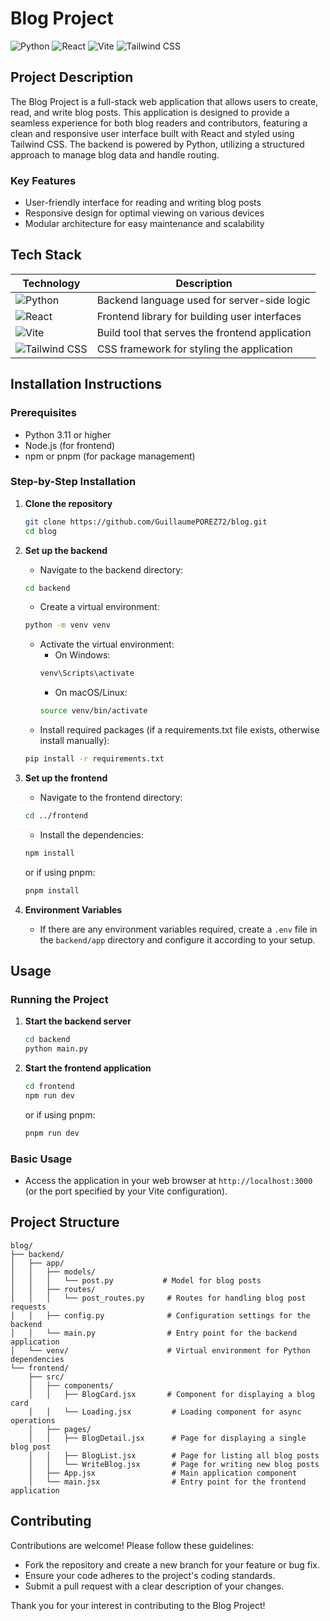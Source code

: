 # Blog Project

![Python](https://img.shields.io/badge/Python-3776AB?style=flat-square&logo=python&logoColor=ffffff)
![React](https://img.shields.io/badge/React-61DAFB?style=flat-square&logo=react&logoColor=000000)
![Vite](https://img.shields.io/badge/Vite-646CFF?style=flat-square&logo=vite&logoColor=ffffff)
![Tailwind CSS](https://img.shields.io/badge/Tailwind%20CSS-06B6D4?style=flat-square&logo=tailwind-css&logoColor=ffffff)

## Project Description

The Blog Project is a full-stack web application that allows users to create, read, and write blog posts. This application is designed to provide a seamless experience for both blog readers and contributors, featuring a clean and responsive user interface built with React and styled using Tailwind CSS. The backend is powered by Python, utilizing a structured approach to manage blog data and handle routing.

### Key Features
- User-friendly interface for reading and writing blog posts
- Responsive design for optimal viewing on various devices
- Modular architecture for easy maintenance and scalability

## Tech Stack

| Technology       | Description                          |
|------------------|--------------------------------------|
| ![Python](https://img.shields.io/badge/Python-3776AB?style=flat-square&logo=python&logoColor=ffffff) | Backend language used for server-side logic |
| ![React](https://img.shields.io/badge/React-61DAFB?style=flat-square&logo=react&logoColor=000000) | Frontend library for building user interfaces |
| ![Vite](https://img.shields.io/badge/Vite-646CFF?style=flat-square&logo=vite&logoColor=ffffff) | Build tool that serves the frontend application |
| ![Tailwind CSS](https://img.shields.io/badge/Tailwind%20CSS-06B6D4?style=flat-square&logo=tailwind-css&logoColor=ffffff) | CSS framework for styling the application |

## Installation Instructions

### Prerequisites
- Python 3.11 or higher
- Node.js (for frontend)
- npm or pnpm (for package management)

### Step-by-Step Installation

1. **Clone the repository**
   ```bash
   git clone https://github.com/GuillaumePOREZ72/blog.git
   cd blog
   ```

2. **Set up the backend**
   - Navigate to the backend directory:
   ```bash
   cd backend
   ```
   - Create a virtual environment:
   ```bash
   python -m venv venv
   ```
   - Activate the virtual environment:
     - On Windows:
     ```bash
     venv\Scripts\activate
     ```
     - On macOS/Linux:
     ```bash
     source venv/bin/activate
     ```
   - Install required packages (if a requirements.txt file exists, otherwise install manually):
   ```bash
   pip install -r requirements.txt
   ```

3. **Set up the frontend**
   - Navigate to the frontend directory:
   ```bash
   cd ../frontend
   ```
   - Install the dependencies:
   ```bash
   npm install
   ```
   or if using pnpm:
   ```bash
   pnpm install
   ```

4. **Environment Variables**
   - If there are any environment variables required, create a `.env` file in the `backend/app` directory and configure it according to your setup.

## Usage

### Running the Project
1. **Start the backend server**
   ```bash
   cd backend
   python main.py
   ```

2. **Start the frontend application**
   ```bash
   cd frontend
   npm run dev
   ```
   or if using pnpm:
   ```bash
   pnpm run dev
   ```

### Basic Usage
- Access the application in your web browser at `http://localhost:3000` (or the port specified by your Vite configuration).

## Project Structure

```
blog/
├── backend/
│   ├── app/
│   │   ├── models/
│   │   │   └── post.py           # Model for blog posts
│   │   ├── routes/
│   │   │   └── post_routes.py     # Routes for handling blog post requests
│   │   ├── config.py              # Configuration settings for the backend
│   │   └── main.py                # Entry point for the backend application
│   └── venv/                      # Virtual environment for Python dependencies
└── frontend/
    ├── src/
    │   ├── components/
    │   │   ├── BlogCard.jsx       # Component for displaying a blog card
    │   │   └── Loading.jsx         # Loading component for async operations
    │   ├── pages/
    │   │   ├── BlogDetail.jsx      # Page for displaying a single blog post
    │   │   ├── BlogList.jsx        # Page for listing all blog posts
    │   │   └── WriteBlog.jsx       # Page for writing new blog posts
    │   ├── App.jsx                 # Main application component
    │   └── main.jsx                # Entry point for the frontend application
```

## Contributing

Contributions are welcome! Please follow these guidelines:
- Fork the repository and create a new branch for your feature or bug fix.
- Ensure your code adheres to the project's coding standards.
- Submit a pull request with a clear description of your changes. 

Thank you for your interest in contributing to the Blog Project!
